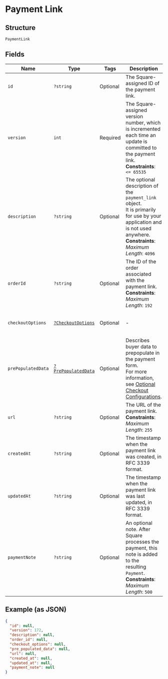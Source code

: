 
# Payment Link

## Structure

`PaymentLink`

## Fields

| Name | Type | Tags | Description | Getter | Setter |
|  --- | --- | --- | --- | --- | --- |
| `id` | `?string` | Optional | The Square-assigned ID of the payment link. | getId(): ?string | setId(?string id): void |
| `version` | `int` | Required | The Square-assigned version number, which is incremented each time an update is committed to the payment link.<br>**Constraints**: `<= 65535` | getVersion(): int | setVersion(int version): void |
| `description` | `?string` | Optional | The optional description of the `payment_link` object.<br>It is primarily for use by your application and is not used anywhere.<br>**Constraints**: *Maximum Length*: `4096` | getDescription(): ?string | setDescription(?string description): void |
| `orderId` | `?string` | Optional | The ID of the order associated with the payment link.<br>**Constraints**: *Maximum Length*: `192` | getOrderId(): ?string | setOrderId(?string orderId): void |
| `checkoutOptions` | [`?CheckoutOptions`](../../doc/models/checkout-options.md) | Optional | - | getCheckoutOptions(): ?CheckoutOptions | setCheckoutOptions(?CheckoutOptions checkoutOptions): void |
| `prePopulatedData` | [`?PrePopulatedData`](../../doc/models/pre-populated-data.md) | Optional | Describes buyer data to prepopulate in the payment form.<br>For more information,<br>see [Optional Checkout Configurations](https://developer.squareup.com/docs/checkout-api/optional-checkout-configurations). | getPrePopulatedData(): ?PrePopulatedData | setPrePopulatedData(?PrePopulatedData prePopulatedData): void |
| `url` | `?string` | Optional | The URL of the payment link.<br>**Constraints**: *Maximum Length*: `255` | getUrl(): ?string | setUrl(?string url): void |
| `createdAt` | `?string` | Optional | The timestamp when the payment link was created, in RFC 3339 format. | getCreatedAt(): ?string | setCreatedAt(?string createdAt): void |
| `updatedAt` | `?string` | Optional | The timestamp when the payment link was last updated, in RFC 3339 format. | getUpdatedAt(): ?string | setUpdatedAt(?string updatedAt): void |
| `paymentNote` | `?string` | Optional | An optional note. After Square processes the payment, this note is added to the<br>resulting `Payment`.<br>**Constraints**: *Maximum Length*: `500` | getPaymentNote(): ?string | setPaymentNote(?string paymentNote): void |

## Example (as JSON)

```json
{
  "id": null,
  "version": 172,
  "description": null,
  "order_id": null,
  "checkout_options": null,
  "pre_populated_data": null,
  "url": null,
  "created_at": null,
  "updated_at": null,
  "payment_note": null
}
```

